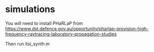 # simulations

You will need to install PHaRLaP from https://www.dst.defence.gov.au/opportunity/pharlap-provision-high-frequency-raytracing-laboratory-propagation-studies

Then run itsi_synth.m


